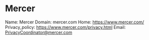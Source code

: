 
# Mercer

Name: Mercer
Domain: mercer.com
Home: https://www.mercer.com/
Privacy_policy: https://www.mercer.com/privacy.html
Email: PrivacyCoordinator@mercer.com
